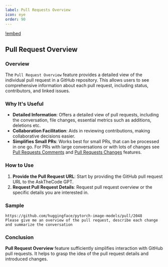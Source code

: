 ```yaml
---
label: Pull Requests Overview
icon: eye
order: 90
---
```


[!embed](/resources/usage/pull-requests/overview.mp4)

## Pull Request Overview

### Overview

The `Pull Request Overview` feature provides a detailed view of the individual pull request in a GitHub repository. This allows users to see comprehensive information about each pull request, including status, contributors, and linked issues.

### Why It's Useful

- **Detailed Information**: Offers a detailed view of pull requests, including the conversation, file changes, essential metrics such as additions, deletions etc.
- **Collaboration Facilitation**: Aids in reviewing contributions, making collaborative decisions easier.
- **Simplifies Small PRs**: Works best for small PRs, that can be processed in one go. For PRs with large conversations or with lots of changes see [Pull Requests Comments](/features/pull-requests/pullrequest-comments.md) and [Pull Requests Changes](/features/pull-requests/pullrequest-changes.md) features.

### How to Use

1. **Provide the Pull Request URL**: Start by providing the GitHub pull request URL to the AskTheCode GPT.
2. **Request Pull Request Details**: Request pull request overview or the specific details you are interested in.

### Sample

```prompt
https://github.com/huggingface/pytorch-image-models/pull/2048
Please give me an overview of the pull request, describe each change and summarize the conversation
```

### Conclusion

**Pull Request Overview** feature sufficiently simplifies interaction with GitHub pull requests. It helps to grasp the idea of the pull request details and introduced changes.
